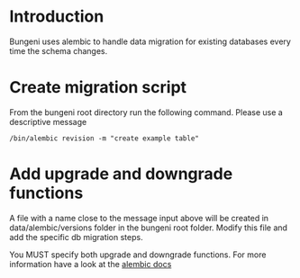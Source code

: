 # Introduction #

Bungeni uses alembic to handle data migration for existing databases every time the schema changes.


# Create migration script #

From the bungeni root directory run the following command. Please use a descriptive message
```
/bin/alembic revision -m "create example table"
```

# Add upgrade and downgrade functions #

A file with a name close to the message input above will be created in data/alembic/versions folder in the bungeni root folder. Modify this file and add the specific db migration steps.

You MUST specify both upgrade and downgrade functions. For more information have a look at the [alembic docs](https://alembic.readthedocs.org/en/latest/tutorial.html#create-a-migration-script)